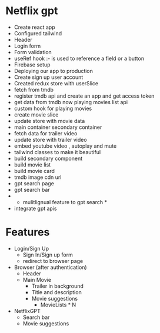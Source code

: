 # Netflix gpt
- Create react app 
- Configured tailwind
- Header
- Login form
- Form validation
- useRef hook :- is used to reference a field or a button
- Firebase setup
- Deploying our app to production
- Create sign up user account
- Created redux store with userSlice
- fetch from tmdb
- register tmdb api and create an app and get access token
- get data from tmdb now playing movies list api
- custom hook for playing movies
- create movie slice
- update store with movie data
- main container secondary container
- fetch data for trailer video
- update store with trailer video
- embed youtube video , autoplay and mute
- tailwind classes to make it beautiful
- build secondary component
- build movie list
- build movie card
- tmdb image cdn url
- gpt search page
- gpt search bar
- *  mulitlignual feature to gpt search *
- integrate gpt apis

# Features
- Login/Sign Up
    - Sign In/Sign up form
    - redirect to browser page
- Browser (after authentication)
    - Header 
    - Main Movie
        - Trailer in background
        - Title and description
        - Movie suggestions
            - MovieLists * N
- NetflixGPT
    - Search bar
    - Movie suggestions
